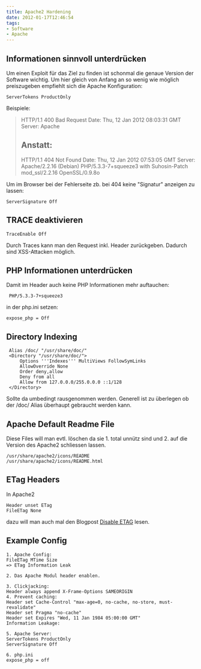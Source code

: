```yaml
---
title: Apache2 Hardening
date: 2012-01-17T12:46:54
tags:
- Software
- Apache
---
```


## Informationen sinnvoll unterdrücken

Um einen Exploit für das Ziel zu finden ist schonmal die genaue Version der
Software wichtig. Um hier gleich von Anfang an so wenig wie möglich
preiszugeben empfiehlt sich die Apache Konfiguration:

    ServerTokens ProductOnly

Beispiele:

> HTTP/1.1 400 Bad Request
> Date: Thu, 12 Jan 2012 08:03:31 GMT
> Server: Apache
> ## Anstatt:
> HTTP/1.1 404 Not Found
> Date: Thu, 12 Jan 2012 07:53:05 GMT
> Server: Apache/2.2.16 (Debian) PHP/5.3.3-7+squeeze3 with Suhosin-Patch mod_ssl/2.2.16 OpenSSL/0.9.8o

Um im Browser bei der Fehlerseite zb. bei 404 keine "Signatur" anzeigen zu lassen:

    ServerSignature Off

## TRACE deaktivieren

    TraceEnable Off

Durch Traces kann man den Request inkl. Header zurückgeben. Dadurch sind XSS-Attacken möglich.

## PHP Informationen unterdrücken

Damit im Header auch keine PHP Informationen mehr auftauchen:

     PHP/5.3.3-7+squeeze3

in der php.ini setzen:

    expose_php = Off

## Directory Indexing

```
 Alias /doc/ "/usr/share/doc/"
 <Directory "/usr/share/doc/">
     Options '''Indexes''' MultiViews FollowSymLinks
     AllowOverride None
     Order deny,allow
     Deny from all
     Allow from 127.0.0.0/255.0.0.0 ::1/128
 </Directory>
```

Sollte da umbedingt rausgenommen werden. Generell ist zu überlegen ob der
/doc/ Alias überhaupt gebraucht werden kann.

## Apache Default Readme File

Diese Files will man evtl. löschen da sie 1. total unnütz sind und 2. auf
die Version des Apache2 schliessen lassen.

    /usr/share/apache2/icons/README
    /usr/share/apache2/icons/README.html

## ETag Headers

In Apache2

    Header unset ETag
    FileETag None

dazu will man auch mal den Blogpost
[Disable ETAG](http://www.lavluda.com/2008/10/20/website-optimization-01-disable-etag-in-apache-debianubuntu/)
lesen.

## Example Config

```
1. Apache Config:
FileETag MTime Size
=> ETag Information Leak

2. Das Apache Modul header enablen.

3. Clickjacking:
Header always append X-Frame-Options SAMEORIGIN
4. Prevent caching:
Header set Cache-Control "max-age=0, no-cache, no-store, must-revalidate"
Header set Pragma "no-cache"
Header set Expires "Wed, 11 Jan 1984 05:00:00 GMT"
Information Leakage:

5. Apache Server:
ServerTokens ProductOnly
ServerSignature Off

6. php.ini
expose_php = off
```